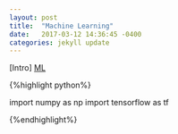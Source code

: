 ```yaml
---
layout: post
title:  "Machine Learning"
date:   2017-03-12 14:36:45 -0400
categories: jekyll update
---
```


[Intro] [ML](http://www.cs.cmu.edu/~mgormley/courses/10601-s17/)

{%highlight python%}

import numpy as np
import tensorflow as tf

{%endhighlight%}

